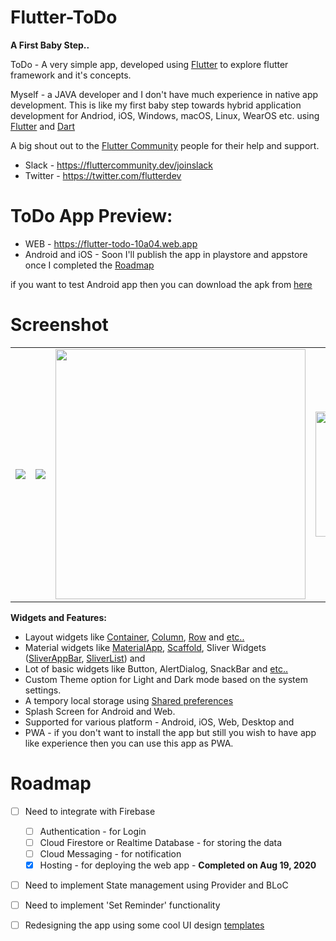 # Flutter-ToDo

**A First Baby Step..**

ToDo - A very simple app, developed using [Flutter](https://flutter.dev/) to explore flutter framework and it's concepts.

Myself - a JAVA developer and I don't have much experience in native app development. This is like my first baby step towards hybrid application development for Andriod, iOS, Windows, macOS, Linux, WearOS etc. using [Flutter](https://flutter.dev/) and [Dart](https://dart.dev/)

A big shout out to the [Flutter Community](https://flutter.dev/community) people for their help and support.
- Slack - https://fluttercommunity.dev/joinslack
- Twitter - https://twitter.com/flutterdev


# ToDo App Preview:
- WEB - https://flutter-todo-10a04.web.app 
- Android and iOS - Soon I'll publish the app in playstore and appstore once I completed the [Roadmap](#Roadmap)

if you want to test Android app then you can download the apk from [here](https://drive.google.com/file/d/1tBUWJbYb2mv3BMndrYyzu2i3dI-ndnoF/view?usp=sharing)


# Screenshot
<div style="text-align: center"><table><tr>
  <td style="text-align: center">
    <img src="https://github.com/Rajamanickam93/Flutter-Sample/blob/master/preview/Android-ToDo.GIF"/>
</td>
 <td style="text-align: center">
    <img src="https://github.com/Rajamanickam93/Flutter-Sample/blob/master/preview/Browser-ToDo.GIF"/>
</td>
<td style="text-align: center">
<img src="https://github.com/Rajamanickam93/Flutter-Sample/blob/master/preview/Windows-ToDo.gif" width="400"/>
</td>
  <td style="text-align: center">
<img src="https://github.com/Rajamanickam93/Flutter-Sample/blob/master/preview/PWA-ToDo.gif" width="200"/>
</td>
</tr></table></div>



**Widgets and Features:**
  - Layout widgets like [Container](https://api.flutter.dev/flutter/widgets/Container-class.html), [Column](https://api.flutter.dev/flutter/widgets/Column-class.html), [Row](https://api.flutter.dev/flutter/widgets/Row-class.html) and  [etc..](https://flutter.dev/docs/development/ui/widgets/layout)
  - Material widgets like [MaterialApp](https://api.flutter.dev/flutter/material/MaterialApp-class.html), [Scaffold](https://api.flutter.dev/flutter/material/Scaffold-class.html), Sliver Widgets ([SliverAppBar](https://api.flutter.dev/flutter/material/SliverAppBar-class.html), [SliverList](https://api.flutter.dev/flutter/widgets/SliverList-class.html)) and
  - Lot of basic widgets like Button, AlertDialog, SnackBar and [etc..](https://flutter.dev/docs/development/ui/widgets)
  - Custom Theme option for Light and Dark mode based on the system settings.
  - A tempory local storage using [Shared preferences](https://pub.dev/packages/shared_preferences)
  - Splash Screen for Android and Web.
  - Supported for various platform - Android, iOS, Web, Desktop and
  - PWA - if you don't want to install the app but still you wish to have app like experience then you can use this app as PWA.

# Roadmap
- [ ] Need to integrate with Firebase   
    - [ ] Authentication - for Login 
    - [ ] Cloud Firestore or Realtime Database - for storing the data
    - [ ] Cloud Messaging - for notification
    - [x] Hosting - for deploying the web app - **Completed on Aug 19, 2020**
- [ ] Need to implement State management using Provider and BLoC
- [ ] Need to implement 'Set Reminder' functionality
- [ ] Redesigning the app using some cool UI design [ templates ](https://dribbble.com/shots/popular/mobile?tag=to%20do%20app&timeframe=ever)


